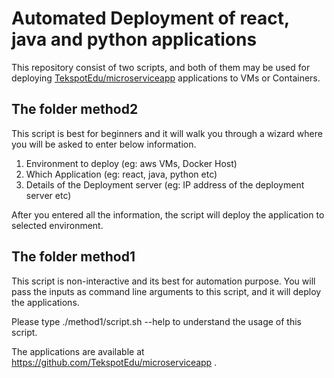 # Automated Deployment of react, java and python applications <br>

This repository consist of two scripts, and both of them may be used for deploying [TekspotEdu/microserviceapp](https://github.com/TekspotEdu/microserviceapp) applications to VMs or Containers. 


## The folder method2

This script is best for beginners and it will walk you through a wizard where you will be asked to enter below information. 

1) Environment to deploy (eg: aws VMs, Docker Host)
2) Which Application (eg: react, java, python etc)
3) Details of the Deployment server (eg: IP address of the deployment server etc)

After you entered all the information, the script will deploy the application to selected environment. 


## The folder method1

This script is non-interactive and its best for automation purpose. You will pass the inputs as command line arguments to this script, and it will deploy the applications.

Please type ./method1/script.sh --help to understand the usage of this script.

The applications are available at https://github.com/TekspotEdu/microserviceapp .
